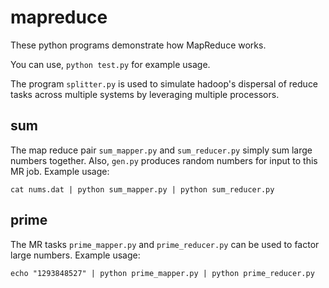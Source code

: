 mapreduce
=========

These python programs demonstrate how MapReduce works.

You can use, `python test.py` for example usage.

The program `splitter.py` is used to simulate hadoop's dispersal of reduce tasks across multiple systems by leveraging multiple processors.

sum
---

The map reduce pair `sum_mapper.py` and `sum_reducer.py` simply sum large numbers together.
Also, `gen.py` produces random numbers for input to this MR job.
Example usage:

    cat nums.dat | python sum_mapper.py | python sum_reducer.py
  
prime
-----

The MR tasks `prime_mapper.py` and `prime_reducer.py` can be used to factor large numbers.
Example usage:

    echo "1293848527" | python prime_mapper.py | python prime_reducer.py
